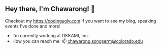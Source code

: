 ## Hey there, I'm Chawarong! 👋

Checkout my https://codingugly.com if you want to see my blog, speaking events I've done and more!

- I'm currently working at OKKAMI, Inc.
- How you can reach me: 📫 chawarong.songserm@colorado.edu

<!--
**chawarong/chawarong** is a ✨ _special_ ✨ repository because its `README.md` (this file) appears on your GitHub profile.

Here are some ideas to get you started:

- 🔭 I’m currently working on ...
- 🌱 I’m currently learning ...
- 👯 I’m looking to collaborate on ...
- 🤔 I’m looking for help with ...
- 💬 Ask me about ...
- 📫 How to reach me: ...
- 😄 Pronouns: ...
- ⚡ Fun fact: ...
-->
